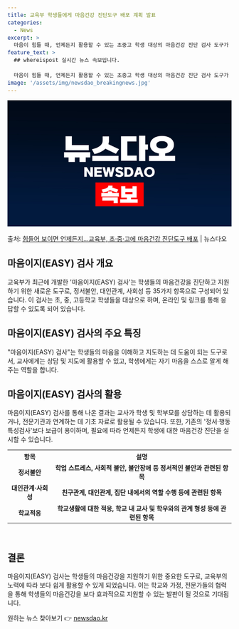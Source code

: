 ```yaml
---
title: 교육부 학생들에게 마음건강 진단도구 배포 계획 발표
categories:
  - News
excerpt: >
  마음이 힘들 때, 언제든지 활용할 수 있는 초중고 학생 대상의 마음건강 진단 검사 도구가 배포된다. 교육부는…
feature_text: >
  ## whereispost 실시간 뉴스 속보입니다.

  마음이 힘들 때, 언제든지 활용할 수 있는 초중고 학생 대상의 마음건강 진단 검사 도구가 배포된다. 교육부는…
image: '/assets/img/newsdao_breakingnews.jpg'
---
```


![뉴스다오 속보](/assets/img/newsdao_breakingnews.jpg)

<p>출처: <a href="https://newsdao.kr/3132" rel="dofollow">힘들어 보이면 언제든지…교육부, 초·중·고에 마음건강 진단도구 배포</a> | 뉴스다오</p>

<h2 data-ke-size="size26">마음이지(EASY) 검사 개요</h2>
교육부가 최근에 개발한 '마음이지(EASY) 검사'는 학생들의 마음건강을 진단하고 지원하기 위한 새로운 도구로, 정서불안, 대인관계, 사회성 등 35가지 항목으로 구성되어 있습니다. 이 검사는 초, 중, 고등학교 학생들을 대상으로 하며, 온라인 및 링크를 통해 응답할 수 있도록 되어 있습니다.

<h2 data-ke-size="size26">마음이지(EASY) 검사의 주요 특징</h2>
<p data-ke-size="size16">"마음이지(EASY) 검사"는 학생들의 마음을 이해하고 지도하는 데 도움이 되는 도구로서, 교사에게는 상담 및 지도에 활용할 수 있고, 학생에게는 자기 마음을 스스로 알게 해 주는 역할을 합니다.</p>

<h2 data-ke-size="size26">마음이지(EASY) 검사의 활용</h2>
<p data-ke-size="size16">마음이지(EASY) 검사를 통해 나온 결과는 교사가 학생 및 학부모를 상담하는 데 활용되거나, 전문기관과 연계하는 데 기초 자료로 활용될 수 있습니다. 또한, 기존의 '정서·행동특성검사'보다 보급이 용이하며, 필요에 따라 언제든지 학생에 대한 마음건강 진단을 실시할 수 있습니다.</p>

<table>
	<tr>
		<th>항목</th>
		<th>설명</th>
	</tr>
	<tr>
		<td style="text-align: center; height: 17px;"><b>정서불안</b></td>
		<td style="text-align: center; height: 17px;"><b>학업 스트레스, 사회적 불안, 불안장애 등 정서적인 불안과 관련된 항목</b></td>
	</tr>
	<tr>
		<td style="text-align: center; height: 17px;"><b>대인관계·사회성</b></td>
		<td style="text-align: center; height: 17px;"><b>친구관계, 대인관계, 집단 내에서의 역할 수행 등에 관련된 항목</b></td>
	</tr>
	<tr>
		<td style="text-align: center; height: 17px;"><b>학교적응</b></td>
		<td style="text-align: center; height: 17px;"><b>학교생활에 대한 적응, 학교 내 교사 및 학우와의 관계 형성 등에 관련된 항목</b></td>
	</tr>
</table>
<p data-ke-size="size16">&nbsp;</p>
<h2 data-ke-size="size26">결론</h2>
<p data-ke-size="size16">마음이지(EASY) 검사는 학생들의 마음건강을 지원하기 위한 중요한 도구로, 교육부의 노력에 따라 보다 쉽게 활용할 수 있게 되었습니다. 이는 학교와 가정, 전문가들의 협력을 통해 학생들의 마음건강을 보다 효과적으로 지원할 수 있는 발판이 될 것으로 기대됩니다.</p>
 

원하는 뉴스 찾아보기 👉 <a href="https://newsdao.kr" rel="dofollow">newsdao.kr</a>


